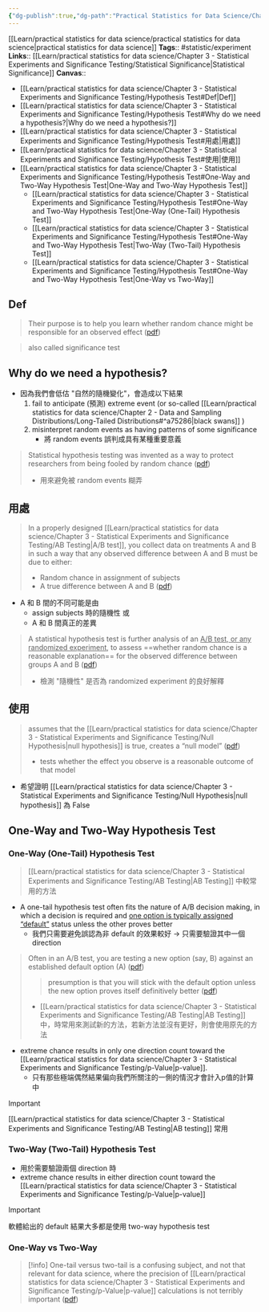 ```yaml
---
{"dg-publish":true,"dg-path":"Practical Statistics for Data Science/Chapter 3 - Statistical Experiments and Significance Testing/Hypothesis Test.md","permalink":"/practical-statistics-for-data-science/chapter-3-statistical-experiments-and-significance-testing/hypothesis-test/","hide":true}
---
```



[[Learn/practical statistics for data science/practical statistics for data science\|practical statistics for data science]]
**Tags**:: #statistic/experiment  
**Links**:: [[Learn/practical statistics for data science/Chapter 3 - Statistical Experiments and Significance Testing/Statistical Significance\|Statistical Significance]]
**Canvas**:: 

- [[Learn/practical statistics for data science/Chapter 3 - Statistical Experiments and Significance Testing/Hypothesis Test#Def\|Def]]
- [[Learn/practical statistics for data science/Chapter 3 - Statistical Experiments and Significance Testing/Hypothesis Test#Why do we need a hypothesis?\|Why do we need a hypothesis?]]
- [[Learn/practical statistics for data science/Chapter 3 - Statistical Experiments and Significance Testing/Hypothesis Test#用處\|用處]]
- [[Learn/practical statistics for data science/Chapter 3 - Statistical Experiments and Significance Testing/Hypothesis Test#使用\|使用]]
- [[Learn/practical statistics for data science/Chapter 3 - Statistical Experiments and Significance Testing/Hypothesis Test#One-Way and Two-Way Hypothesis Test\|One-Way and Two-Way Hypothesis Test]]
	- [[Learn/practical statistics for data science/Chapter 3 - Statistical Experiments and Significance Testing/Hypothesis Test#One-Way and Two-Way Hypothesis Test\|One-Way (One-Tail) Hypothesis Test]]
	- [[Learn/practical statistics for data science/Chapter 3 - Statistical Experiments and Significance Testing/Hypothesis Test#One-Way and Two-Way Hypothesis Test\|Two-Way (Two-Tail) Hypothesis Test]]
	- [[Learn/practical statistics for data science/Chapter 3 - Statistical Experiments and Significance Testing/Hypothesis Test#One-Way and Two-Way Hypothesis Test\|One-Way vs Two-Way]]


## Def

> Their purpose is to help you learn whether random chance might be responsible for an observed effect ([pdf](zotero://open-pdf/library/items/XC4XLTB4?page=111&annotation=SXBWNNLH))

> also called significance test

## Why do we need a hypothesis?

- 因為我們會低估 "自然的隨機變化"，會造成以下結果
	1. fail to anticipate (預測) extreme event (or so-called [[Learn/practical statistics for data science/Chapter 2 - Data and Sampling Distributions/Long-Tailed Distributions#^a75286\|black swans]] )
	2. misinterpret random events as having patterns of some significance
		- 將 random events 誤判成具有某種重要意義

> Statistical hypothesis testing was invented as a way to protect researchers from being fooled by random chance ([pdf](zotero://open-pdf/library/items/XC4XLTB4?page=111&annotation=GIWTPAJD))
> - 用來避免被 random events 糊弄


## 用處

> In a properly designed [[Learn/practical statistics for data science/Chapter 3 - Statistical Experiments and Significance Testing/AB Testing\|A/B test]], you collect data on treatments A and B in such a way that any observed difference between A and B must be due to either: 
> - Random chance in assignment of subjects 
> - A true difference between A and B ([pdf](zotero://open-pdf/library/items/XC4XLTB4?page=112&annotation=JIP8AJRE))

- A 和 B 間的不同可能是由
	- assign subjects 時的隨機性 或
	- A 和 B 間真正的差異

> A statistical hypothesis test is further analysis of an <u>A/B test, or any randomized experiment</u>, to assess ==whether random chance is a reasonable explanation== for the observed difference between groups A and B ([pdf](zotero://open-pdf/library/items/XC4XLTB4?page=112&annotation=TWFCD6IF))
> - 檢測 "隨機性" 是否為 randomized experiment 的良好解釋


## 使用

> assumes that the [[Learn/practical statistics for data science/Chapter 3 - Statistical Experiments and Significance Testing/Null Hypothesis\|null hypothesis]] is true, creates a “null model” ([pdf](zotero://open-pdf/library/items/XC4XLTB4?page=114&annotation=EK8Y8CHJ))
> - tests whether the effect you observe is a reasonable outcome of that model
- 希望證明 [[Learn/practical statistics for data science/Chapter 3 - Statistical Experiments and Significance Testing/Null Hypothesis\|null hypothesis]] 為 False
## One-Way and Two-Way Hypothesis Test

### One-Way (One-Tail) Hypothesis Test

> [[Learn/practical statistics for data science/Chapter 3 - Statistical Experiments and Significance Testing/AB Testing\|AB Testing]] 中較常用的方法

- A one-tail hypothesis test often fits the nature of A/B decision making, in which a decision is required and <u>one option is typically assigned “default”</u> status unless the other proves better
	- 我們只需要避免誤認為非 default 的效果較好 -> 只需要驗證其中一個 direction

> Often in an A/B test, you are testing a new option (say, B) against an established default option (A) ([pdf](zotero://open-pdf/library/items/XC4XLTB4?page=113&annotation=CQKE5NID))
> > presumption is that you will stick with the default option unless the new option proves itself definitively better ([pdf](zotero://open-pdf/library/items/XC4XLTB4?page=113&annotation=XBA9ERSI))
> - [[Learn/practical statistics for data science/Chapter 3 - Statistical Experiments and Significance Testing/AB Testing\|AB Testing]] 中，時常用來測試新的方法，若新方法並沒有更好，則會使用原先的方法

- extreme chance results in only one direction count toward the [[Learn/practical statistics for data science/Chapter 3 - Statistical Experiments and Significance Testing/p-Value\|p-value]].
	- 只有那些極端偶然結果偏向我們所關注的一側的情況才會計入p值的計算中

> [!important]
> [[Learn/practical statistics for data science/Chapter 3 - Statistical Experiments and Significance Testing/AB Testing\|AB testing]] 常用

### Two-Way (Two-Tail) Hypothesis Test

- 用於需要驗證兩個 direction 時
- extreme chance results in either direction count toward the [[Learn/practical statistics for data science/Chapter 3 - Statistical Experiments and Significance Testing/p-Value\|p-value]]

> [!important]
> 軟體給出的 default 結果大多都是使用 two-way hypothesis test


### One-Way vs Two-Way

> [!info]
> One-tail versus two-tail is a confusing subject, and not that relevant for data science, where the precision of [[Learn/practical statistics for data science/Chapter 3 - Statistical Experiments and Significance Testing/p-Value\|p-value]] calculations is not terribly important ([pdf](zotero://open-pdf/library/items/XC4XLTB4?page=113&annotation=RAYJ5C2X))

